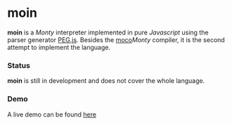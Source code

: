 # moin

**moin** is a *Monty* interpreter implemented in pure *Javascript* using the
parser generator [PEG.js](http://pegjs.org/). Besides the
[moco](https://github.com/MontysCoconut/moco)*Monty* compiler, it is the second
attempt to implement the language.

### Status
**moin** is still in development and does not cover the whole language.

### Demo
A live demo can be found [here](http://htmlpreview.github.io/?https://github.com/cpfr/moin/blob/master/demo.html)